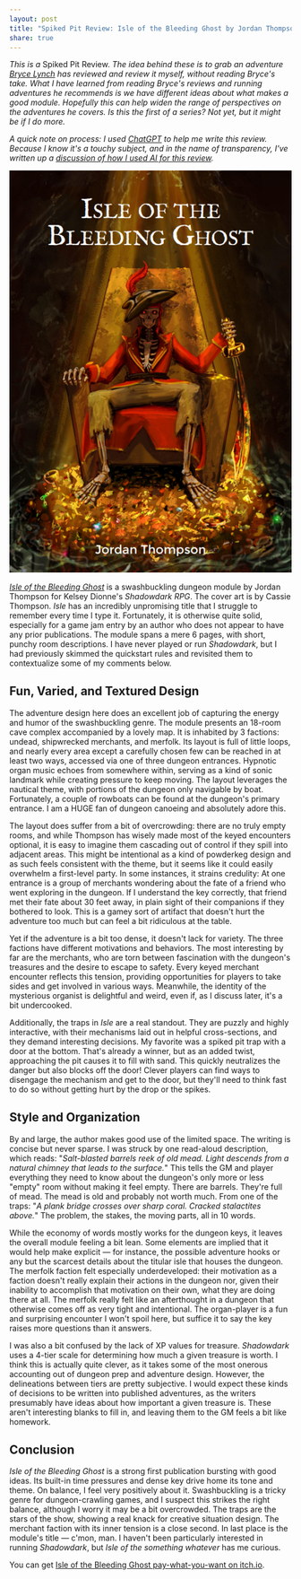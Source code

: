 ```yaml
---
layout: post
title: "Spiked Pit Review: Isle of the Bleeding Ghost by Jordan Thompson"
share: true
---
```

*This is a* Spiked Pit Review. *The idea behind these is to grab an adventure [Bryce Lynch](https://tenfootpole.org/ironspike/) has reviewed and review it myself, without reading Bryce's take. What I have learned from reading Bryce's reviews and running adventures he recommends is we have different ideas about what makes a good module. Hopefully this can help widen the range of perspectives on the adventures he covers. Is this the first of a series? Not yet, but it might be if I do more.*

*A quick note on process: I used [ChatGPT](https://chat.openai.com/) to help me write this review. Because I know it's a touchy subject, and in the name of transparency, I've written up a <a href="/pages/bleeding-ghost-ai" target="_blank" rel="noopener noreferrer">discussion of how I used AI for this review</a>.*

![islecover.png](/img/islecover.png)

[_Isle of the Bleeding Ghost_](https://jdt-dm.itch.io/isle-of-the-bleeding-ghost) is a swashbuckling dungeon module by Jordan Thompson for Kelsey Dionne's _Shadowdark RPG_. The cover art is by Cassie Thompson. _Isle_ has an incredibly unpromising title that I struggle to remember every time I type it. Fortunately, it is otherwise quite solid, especially for a game jam entry by an author who does not appear to have any prior publications. The module spans a mere 6 pages, with short, punchy room descriptions. I have never played or run _Shadowdark_, but I had previously skimmed the quickstart rules and revisited them to contextualize some of my comments below.

## Fun, Varied, and Textured Design

The adventure design here does an excellent job of capturing the energy and humor of the swashbuckling genre. The module presents an 18-room cave complex accompanied by a lovely map. It is inhabited by 3 factions: undead, shipwrecked merchants, and merfolk. Its layout is full of little loops, and nearly every area except a carefully chosen few can be reached in at least two ways, accessed via one of three dungeon entrances. Hypnotic organ music echoes from somewhere within, serving as a kind of sonic landmark while creating pressure to keep moving. The layout leverages the nautical theme, with portions of the dungeon only navigable by boat. Fortunately, a couple of rowboats can be found at the dungeon's primary entrance. I am a HUGE fan of dungeon canoeing and absolutely adore this.

The layout does suffer from a bit of overcrowding: there are no truly empty rooms, and while Thompson has wisely made most of the keyed encounters optional, it is easy to imagine them cascading out of control if they spill into adjacent areas. This might be intentional as a kind of powderkeg design and as such feels consistent with the theme, but it seems like it could easily overwhelm a first-level party. In some instances, it strains credulity: At one entrance is a group of merchants wondering about the fate of a friend who went exploring in the dungeon. If I understand the key correctly, that friend met their fate about 30 feet away, in plain sight of their companions if they bothered to look. This is a gamey sort of artifact that doesn't hurt the adventure too much but can feel a bit ridiculous at the table.

Yet if the adventure is a bit too dense, it doesn't lack for variety. The three factions have different motivations and behaviors. The most interesting by far are the merchants, who are torn between fascination with the dungeon's treasures and the desire to escape to safety. Every keyed merchant encounter reflects this tension, providing opportunities for players to take sides and get involved in various ways. Meanwhile, the identity of the mysterious organist is delightful and weird, even if, as I discuss later, it's a bit undercooked.

Additionally, the traps in _Isle_ are a real standout. They are puzzly and highly interactive, with their mechanisms laid out in helpful cross-sections, and they demand interesting decisions. My favorite was a spiked pit trap with a door at the bottom. That's already a winner, but as an added twist, approaching the pit causes it to fill with sand. This quickly neutralizes the danger but also blocks off the door! Clever players can find ways to disengage the mechanism and get to the door, but they'll need to think fast to do so without getting hurt by the drop or the spikes.

## Style and Organization

By and large, the author makes good use of the limited space. The writing is concise but never sparse. I was struck by one read-aloud description, which reads: "_Salt-blasted barrels reek of old mead. Light descends from a natural chimney that leads to the surface._" This tells the GM and player everything they need to know about the dungeon's only more or less "empty" room without making it feel empty. There are barrels. They're full of mead. The mead is old and probably not worth much. From one of the traps: "_A plank bridge crosses over sharp coral. Cracked stalactites above._" The problem, the stakes, the moving parts, all in 10 words.

While the economy of words mostly works for the dungeon keys, it leaves the overall module feeling a bit lean. Some elements are implied that it would help make explicit — for instance, the possible adventure hooks or any but the scarcest details about the titular isle that houses the dungeon. The merfolk faction felt especially underdeveloped: their motivation as a faction doesn't really explain their actions in the dungeon nor, given their inability to accomplish that motivation on their own, what they are doing there at all. The merfolk really felt like an afterthought in a dungeon that otherwise comes off as very tight and intentional. The organ-player is a fun and surprising encounter I won't spoil here, but suffice it to say the key raises more questions than it answers.

I was also a bit confused by the lack of XP values for treasure. _Shadowdark_ uses a 4-tier scale for determining how much a given treasure is worth. I think this is actually quite clever, as it takes some of the most onerous accounting out of dungeon prep and adventure design. However, the delineations between tiers are pretty subjective. I would expect these kinds of decisions to be written into published adventures, as the writers presumably have ideas about how important a given treasure is. These aren't interesting blanks to fill in, and leaving them to the GM feels a bit like homework.

## Conclusion

_Isle of the Bleeding Ghost_ is a strong first publication bursting with good ideas. Its built-in time pressures and dense key drive home its tone and theme. On balance, I feel very positively about it. Swashbuckling is a tricky genre for dungeon-crawling games, and I suspect this strikes the right balance, although I worry it may be a bit overcrowded. The traps are the stars of the show, showing a real knack for creative situation design. The merchant faction with its inner tension is a close second. In last place is the module's title — c'mon, man. I haven't been particularly interested in running *Shadowdark*, but *Isle of the something whatever* has me curious. 

You can get [Isle of the Bleeding Ghost pay-what-you-want on itch.io](https://jdt-dm.itch.io/isle-of-the-bleeding-ghost).